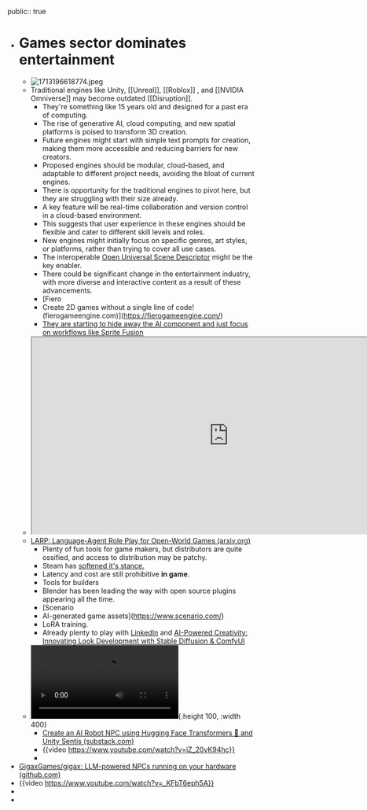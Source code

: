 public:: true

- # Games sector dominates entertainment
	- ![1713196618774.jpeg](../assets/1713196618774_1713258422046_0.jpeg)
	- Traditional engines like Unity, [[Unreal]], [[Roblox]] , and [[NVIDIA Omniverse]] may become outdated [[Disruption]].
		- They're something like 15 years old and designed for a past era of computing.
		- The rise of generative AI, cloud computing, and new spatial platforms is poised to transform 3D creation.
		- Future engines might start with simple text prompts for creation, making them more accessible and reducing barriers for new creators.
		- Proposed engines should be modular, cloud-based, and adaptable to different project needs, avoiding the bloat of current engines.
		- There is opportunity for the traditional engines to pivot here, but they are struggling with their size already.
		- A key feature will be real-time collaboration and version control in a cloud-based environment.
		- This suggests that user experience in these engines should be flexible and cater to different skill levels and roles.
		- New engines might initially focus on specific genres, art styles, or platforms, rather than trying to cover all use cases.
		- The interoperable [Open Universal Scene Descriptor](https://openusd.org/release/index.html) might be the key enabler.
		- There could be significant change in the entertainment industry, with more diverse and interactive content as a result of these advancements.
		- [Fiero
		- Create 2D games without a single line of code! (fierogameengine.com)](https://fierogameengine.com/)
		- [They are starting to hide away the AI component and just focus on workflows like Sprite Fusion](https://www.spritefusion.com/)
	- <iframe src="https://miao-ai-lab.github.io/LARP/" style="width: 800px; height: 400px"></iframe>
	- [LARP: Language-Agent Role Play for Open-World Games (arxiv.org)](https://arxiv.org/pdf/2312.17653.pdf)
		- Plenty of fun tools for game makers, but distributors are quite ossified, and access to distribution may be patchy.
		- Steam has [softened it's stance.](https://store.steampowered.com/news/group/4145017/view/3862463747997849618)
		- Latency and cost are still prohibitive **in game**.
		- Tools for builders
		- Blender has been leading the way with open source plugins appearing all the time.
		- [Scenario
		- AI-generated game assets](https://www.scenario.com/)
		- LoRA training.
		- Already plenty to play with [LinkedIn](https://www.linkedin.com/feed/update/urn:li:activity:7148068781314002944/) and [AI-Powered Creativity: Innovating Look Development with Stable Diffusion & ComfyUI](https://www.youtube.com/watch?v=CLPvdbFUNqw)
	- ![1704232411233.mp4](../assets/1704232411233_1704298954869_0.mp4){:height 100, :width 400}
		- [Create an AI Robot NPC using Hugging Face Transformers 🤗 and Unity Sentis (substack.com)](https://thomassimonini.substack.com/p/create-an-ai-robot-npc-using-hugging?utm_campaign=post&utm_medium=web)
		- {{video https://www.youtube.com/watch?v=iZ_20vK94hc}}
		-
- [GigaxGames/gigax: LLM-powered NPCs running on your hardware (github.com)](https://github.com/GigaxGames/gigax)
- {{video https://www.youtube.com/watch?v=_KFbT6eph5A}}
-
-